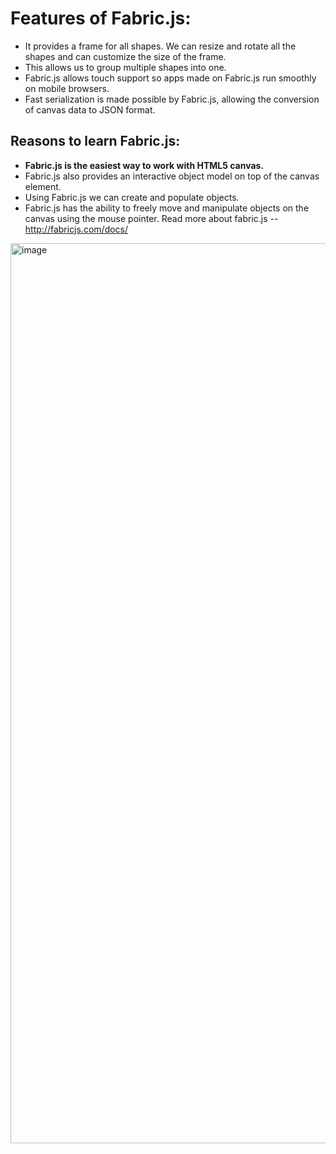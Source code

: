 # Features of Fabric.js:

- It provides a frame for all shapes. We can resize and rotate all the shapes and can customize the size of the frame.
- This allows us to group multiple shapes into one.
- Fabric.js allows touch support so apps made on Fabric.js run smoothly on mobile browsers.
- Fast serialization is made possible by Fabric.js, allowing the conversion of canvas data to JSON format.

## Reasons to learn Fabric.js:

- **Fabric.js is the easiest way to work with HTML5 canvas.**
- Fabric.js also provides an interactive object model on top of the canvas element.
- Using Fabric.js we can create and populate objects.
- Fabric.js has the ability to freely move and manipulate objects on the canvas using the mouse pointer.
Read more about fabric.js -- http://fabricjs.com/docs/



<img width="1440" alt="image" src="https://github.com/rahulmore01/fabricjs-practice-project/assets/98509088/93967d7d-9e10-449a-aa85-0bde4487f32d">
